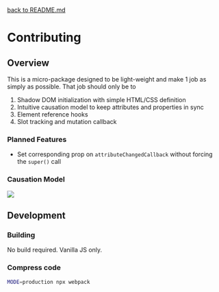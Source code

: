 [back to README.md](README.md)


# Contributing

## Overview
This is a micro-package designed to be light-weight and make 1 job as simply as possible.  That job
should only be to

1. Shadow DOM initialization with simple HTML/CSS definition
2. Intuitive causation model to keep attributes and properties in sync
3. Element reference hooks
4. Slot tracking and mutation callback


### Planned Features

- Set corresponding prop on `attributeChangedCallback` without forcing the `super()` call


### Causation Model

[![](https://mermaid.ink/img/pako:eNplkU9rhDAQxb_KkFMLa0GPHgqLCl5KD9aT8TCrs6s0RomxZcn63TvR_oHu7TG_N5k3EyeasSURi4vBqYO3VGqp86obZwukaCBta6mLau6wHT8hfX2pvSMJH6pG4TzDZMaJjL3CTLZ-ZBLdkctOcu4xhOquJY_-g-8OqTPnsg_OsK5Sl86VU4uWfApfODqH1pr-tFhKOtQXahNU6oTNu8f8MATBMxzZuYk89CE2WXpcbjKJfOjdEP2VC94agqcAMk6xG0O_t5c3Dg6_o2-Q_4BthDiIgcyAfctndVIDSGE7PqUUMcuWzrgoK4XUK1txsWNx1Y2IrVnoIJZtxbRH_pBBxGdUM61fy9-NzA?type=png)](https://mermaid-js.github.io/mermaid-live-editor/edit#pako:eNplkU9rhDAQxb_KkFMLa0GPHgqLCl5KD9aT8TCrs6s0RomxZcn63TvR_oHu7TG_N5k3EyeasSURi4vBqYO3VGqp86obZwukaCBta6mLau6wHT8hfX2pvSMJH6pG4TzDZMaJjL3CTLZ-ZBLdkctOcu4xhOquJY_-g-8OqTPnsg_OsK5Sl86VU4uWfApfODqH1pr-tFhKOtQXahNU6oTNu8f8MATBMxzZuYk89CE2WXpcbjKJfOjdEP2VC94agqcAMk6xG0O_t5c3Dg6_o2-Q_4BthDiIgcyAfctndVIDSGE7PqUUMcuWzrgoK4XUK1txsWNx1Y2IrVnoIJZtxbRH_pBBxGdUM61fy9-NzA)


## Development

### Building
No build required.  Vanilla JS only.

### Compress code

```bash
MODE=production npx webpack
```
